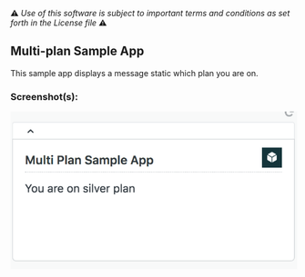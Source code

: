 :warning: *Use of this software is subject to important terms and conditions as set forth in the License file* :warning:

## Multi-plan Sample App

This sample app displays a message static which plan you are on.

### Screenshot(s):
![screen shot 2016-10-31 at 2 12 42 pm](multi-plan-sample-app.png)
